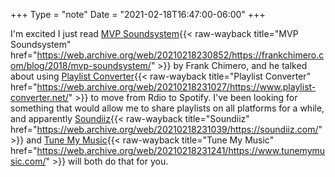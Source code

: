 +++
Type = "note"
Date = "2021-02-18T16:47:00-06:00"
+++

I'm excited I just read [MVP Soundsystem](https://frankchimero.com/blog/2018/mvp-soundsystem/){{< raw-wayback title="MVP Soundsystem" href="https://web.archive.org/web/20210218230852/https://frankchimero.com/blog/2018/mvp-soundsystem/" >}} by Frank Chimero, and he talked about using [Playlist Converter](http://www.playlist-converter.net/#/){{< raw-wayback title="Playlist Converter" href="https://web.archive.org/web/20210218231027/https://www.playlist-converter.net/" >}} to move from Rdio to Spotify. I've been looking for something that would allow me to share playlists on all platforms for a while, and apparently [Soundiiz](https://soundiiz.com/){{< raw-wayback title="Soundiiz" href="https://web.archive.org/web/20210218231039/https://soundiiz.com/" >}} and [Tune My Music](https://www.tunemymusic.com/){{< raw-wayback title="Tune My Music" href="https://web.archive.org/web/20210218231241/https://www.tunemymusic.com/" >}} will both do that for you.
